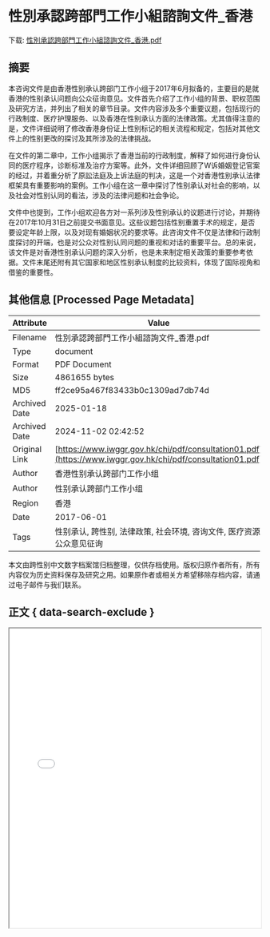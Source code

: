 # 性別承認跨部門工作小組諮詢文件_香港

<!-- tcd_download_link -->
下载: <a href="性別承認跨部門工作小組諮詢文件_香港.pdf" download>性別承認跨部門工作小組諮詢文件_香港.pdf</a>
<!-- tcd_download_link_end -->

## 摘要

<!-- tcd_abstract -->
本咨询文件是由香港性别承认跨部门工作小组于2017年6月拟备的，主要目的是就香港的性别承认问题向公众征询意见。文件首先介绍了工作小组的背景、职权范围及研究方法，并列出了相关的章节目录。文件内容涉及多个重要议题，包括现行的行政制度、医疗护理服务、以及香港在性别承认方面的法律政策。尤其值得注意的是，文件详细说明了修改香港身份证上性别标记的相关流程和规定，包括对其他文件上的性别更改的探讨及其所涉及的法律挑战。

在文件的第二章中，工作小组揭示了香港当前的行政制度，解释了如何进行身份认同的医疗程序，诊断标准及治疗方案等。此外，文件详细回顾了W诉婚姻登记官案的经过，并着重分析了原訟法庭及上诉法庭的判决，这是一个对香港性别承认法律框架具有重要影响的案例。工作小组在这一章中探讨了性别承认对社会的影响，以及社会对性别认同的看法，涉及的法律问题和社会争论。

文件中也提到，工作小组欢迎各方对一系列涉及性别承认的议题进行讨论，并期待在2017年10月31日之前提交书面意见。这些议题包括性别重置手术的规定，是否要设定年龄上限，以及对现有婚姻状况的要求等。此咨询文件不仅是法律和行政制度探讨的开端，也是对公众对性别认同问题的重视和对话的重要平台。总的来说，该文件是对香港性别承认问题的深入分析，也是未来制定相关政策的重要参考依据。文件末尾还附有其它国家和地区性别承认制度的比较资料，体现了国际视角和借鉴的重要性。

<!-- tcd_abstract_end -->

## 其他信息 [Processed Page Metadata]

| Attribute       | Value                                  |
|-----------------|----------------------------------------|
| Filename        | 性別承認跨部門工作小組諮詢文件_香港.pdf                             |
| Type            | document                                 |
| Format          | PDF Document                               |
| Size            | 4861655 bytes                           |
| MD5             | ff2ce95a467f83433b0c1309ad7db74d                                  |
| Archived Date   | 2025-01-18                             |
| Archived Date   | 2024-11-02 02:42:52                             |
| Original Link   | [https://www.iwggr.gov.hk/chi/pdf/consultation01.pdf](https://www.iwggr.gov.hk/chi/pdf/consultation01.pdf)                         |
| Author          | 香港性别承认跨部门工作小组                               |
| Author          | 性别承认跨部门工作小组                               |
| Region          | 香港                               |
| Date            | 2017-06-01                                 |
| Tags            | 性别承认, 跨性别, 法律政策, 社会环境, 咨询文件, 医疗资源, 公众意见征询                                 |

本文由跨性别中文数字档案馆归档整理，仅供存档使用。版权归原作者所有，所有内容仅为历史资料保存及研究之用。如果原作者或相关方希望移除存档内容，请通过电子邮件与我们联系。

## 正文 { data-search-exclude }

<!-- tcd_main_text -->
<iframe src="../性別承認跨部門工作小組諮詢文件_香港.pdf" width="100%" height="600px">
    <p>无法显示PDF，请下载查看。</p>
</iframe>
<!-- tcd_main_text_end -->

